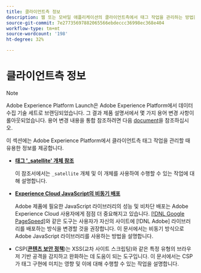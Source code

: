 ```yaml
---
title: 클라이언트측 정보
description: 웹 또는 모바일 애플리케이션의 클라이언트측에서 태그 작업을 관리하는 방법을 알아봅니다.
source-git-commit: 7e27735697882065566ebdeccc36998ec368e404
workflow-type: tm+mt
source-wordcount: '198'
ht-degree: 32%

---
```


# 클라이언트측 정보 

>[!NOTE]
>
>Adobe Experience Platform Launch은 Adobe Experience Platform에서 데이터 수집 기술 세트로 브랜딩되었습니다. 그 결과 제품 설명서에서 몇 가지 용어 변경 사항이 롤아웃되었습니다. 용어 변경 내용을 통합 참조하려면 다음 [document](../../term-updates.md)을 참조하십시오.

이 섹션에는 Adobe Experience Platform에서 클라이언트측 태그 작업을 관리할 때 유용한 정보를 제공합니다.

* [**태그 &#39;_satellite&#39; 개체 참조**](satellite-object.md)

   이 참조서에서는 `_satellite` 개체 및 이 개체를 사용하여 수행할 수 있는 작업에 대해 설명합니다.

* [**Experience Cloud JavaScript의 비동기 배포**](asynchronous-deployment.md)

   Adobe 제품에 필요한 JavaScript 라이브러리의 성능 및 비차단 배포는 Adobe Experience Cloud 사용자에게 점점 더 중요해지고 있습니다. [[!DNL Google PageSpeed]](https://developers.google.com/speed/pagespeed/insights/)와 같은 도구는 사용자가 자신의 사이트에 [!DNL Adobe] 라이브러리를 배포하는 방식을 변경할 것을 권장합니다. 이 문서에서는 비동기 방식으로 Adobe JavaScript 라이브러리를 사용하는 방법을 설명합니다.

* CSP([**콘텐츠 보안 정책**](content-security-policy.md))는 XSS(교차 사이트 스크립팅)와 같은 특정 유형의 브라우저 기반 공격을 감지하고 완화하는 데 도움이 되는 도구입니다. 이 문서에서는 CSP가 태그 구현에 미치는 영향 및 이에 대해 수행할 수 있는 작업을 설명합니다.

